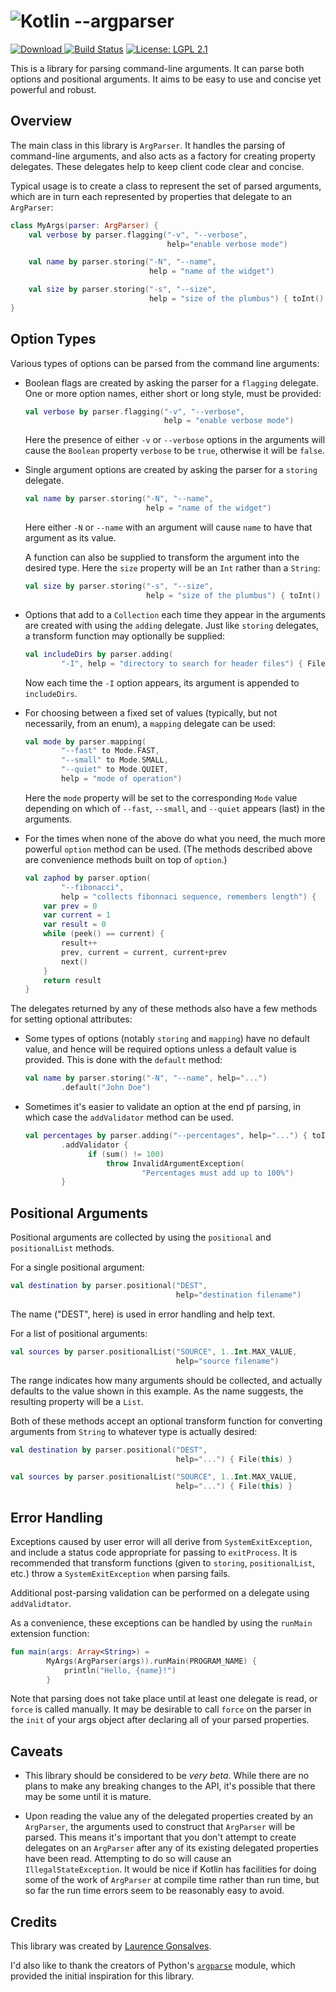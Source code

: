 # ![Kotlin --argparser](https://rawgit.com/xenomachina/kotlin-argparser/master/logo.svg)

[![Download](https://api.bintray.com/packages/xenomachina/maven/kotlin-argparser/images/download.svg) ](https://bintray.com/xenomachina/maven/kotlin-argparser/%5FlatestVersion)
[![Build Status](https://travis-ci.org/xenomachina/kotlin-argparser.svg?branch=master)](https://travis-ci.org/xenomachina/kotlin-argparser)
[![License: LGPL 2.1](https://img.shields.io/badge/license-LGPL--2.1-blue.svg) ](https://www.gnu.org/licenses/old-licenses/lgpl-2.1.en.html)

This is a library for parsing command-line arguments.  It can parse both
options and positional arguments.  It aims to be easy to use and concise yet
powerful and robust.


## Overview

The main class in this library is `ArgParser`. It handles the parsing of
command-line arguments, and also acts as a factory for creating property
delegates. These delegates help to keep client code clear and concise.

Typical usage is to create a class to represent the set of parsed arguments,
which are in turn each represented by properties that delegate to an
`ArgParser`:

```kotlin
class MyArgs(parser: ArgParser) {
    val verbose by parser.flagging("-v", "--verbose",
                                   help="enable verbose mode")

    val name by parser.storing("-N", "--name",
                               help = "name of the widget")

    val size by parser.storing("-s", "--size",
                               help = "size of the plumbus") { toInt() }
}
```


## Option Types

Various types of options can be parsed from the command line arguments:

- Boolean flags are created by asking the parser for a `flagging` delegate.  One
  or more option names, either short or long style, must be provided:

  ```kotlin
  val verbose by parser.flagging("-v", "--verbose",
                                 help = "enable verbose mode")
  ```

  Here the presence of either `-v` or `--verbose` options in the
  arguments will cause the `Boolean` property `verbose` to be `true`, otherwise
  it will be `false`.

- Single argument options are created by asking the parser for a
  `storing` delegate.

  ```kotlin
  val name by parser.storing("-N", "--name",
                             help = "name of the widget")
  ```

  Here either `-N` or `--name` with an argument will cause `name` to have that
  argument as its value.

  A function can also be supplied to transform the argument into the desired
  type. Here the `size` property will be an `Int` rather than a `String`:

  ```kotlin
  val size by parser.storing("-s", "--size",
                             help = "size of the plumbus") { toInt() }
  ```

- Options that add to a `Collection` each time they
  appear in the arguments are created with using the `adding` delegate. Just like `storing`
  delegates, a transform function may optionally be supplied:

  ```kotlin
  val includeDirs by parser.adding(
          "-I", help = "directory to search for header files") { File(this) }
  ```

  Now each time the `-I` option appears, its argument is appended to
  `includeDirs`.

- For choosing between a fixed set of values (typically, but not necessarily,
  from an enum), a `mapping` delegate can be used:

  ```kotlin
  val mode by parser.mapping(
          "--fast" to Mode.FAST,
          "--small" to Mode.SMALL,
          "--quiet" to Mode.QUIET,
          help = "mode of operation")
  ```

  Here the `mode` property will be set to the corresponding `Mode` value depending
  on which of `--fast`, `--small`, and `--quiet` appears (last) in the arguments.

- For the times when none of the above do what you need, the much more powerful
  `option` method can be used.  (The methods described above are convenience
  methods built on top of `option`.)

  ```kotlin
  val zaphod by parser.option(
          "--fibonacci",
          help = "collects fibonnaci sequence, remembers length") {
      var prev = 0
      var current = 1
      var result = 0
      while (peek() == current) {
          result++
          prev, current = current, current+prev
          next()
      }
      return result
  }
  ```

The delegates returned by any of these methods also have a few methods for setting
optional attributes:

- Some types of options (notably `storing` and `mapping`) have no
  default value, and hence will be required options unless a default
  value is provided. This is done with the `default` method:

  ```kotlin
  val name by parser.storing("-N", "--name", help="...")
          .default("John Doe")
  ```

- Sometimes it's easier to validate an option at the end pf parsing, in which
  case the `addValidator` method can be used.

  ```kotlin
  val percentages by parser.adding("--percentages", help="...") { toInt() }
          .addValidator {
                if (sum() != 100)
                    throw InvalidArgumentException(
                            "Percentages must add up to 100%")
          }
  ```


## Positional Arguments

Positional arguments are collected by using the `positional` and
`positionalList` methods.

For a single positional argument:

```kotlin
val destination by parser.positional("DEST",
                                     help="destination filename")
```

The name ("DEST", here) is used in error handling and help text.

For a list of positional arguments:

```kotlin
val sources by parser.positionalList("SOURCE", 1..Int.MAX_VALUE,
                                     help="source filename")
```

The range indicates how many arguments should be collected, and actually
defaults to the value shown in this example. As the name suggests, the
resulting property will be a `List`.

Both of these methods accept an optional transform function for converting
arguments from `String` to whatever type is actually desired:

```kotlin
val destination by parser.positional("DEST",
                                     help="...") { File(this) }

val sources by parser.positionalList("SOURCE", 1..Int.MAX_VALUE,
                                     help="...") { File(this) }
```


## Error Handling

Exceptions caused by user error will all derive from `SystemExitException`, and
include a status code appropriate for passing to `exitProcess`.  It is
recommended that transform functions (given to `storing`, `positionalList`, etc.)
throw a `SystemExitException` when parsing fails.

Additional post-parsing validation can be performed on a delegate using
`addValidtator`.

As a convenience, these exceptions can be handled by using the `runMain`
extension function:

```kotlin
fun main(args: Array<String>) =
        MyArgs(ArgParser(args)).runMain(PROGRAM_NAME) {
            println("Hello, {name}!")
        }
```

Note that parsing does not take place until at least one delegate is read, or
`force` is called manually. It may be desirable to call `force` on the parser
in the `init` of your args object after declaring all of your parsed
properties.


<!--
## Parsing

TODO: write a brief explanation of how parsing works


## Help Formatting

TODO: write an explanation of help formatting once implemented
-->


## Caveats

- This library should be considered to be *very beta*. While there are no plans
  to make any breaking changes to the API, it's possible that there may be some
  until it is mature.

- Upon reading the value any of the delegated properties created by an
  `ArgParser`, the arguments used to construct that `ArgParser` will be
  parsed. This means it's important that you don't attempt to create delegates
  on an `ArgParser` after any of its existing delegated properties have been
  read. Attempting to do so will cause an `IllegalStateException`. It would be
  nice if Kotlin has facilities for doing some of the work of `ArgParser` at
  compile time rather than run time, but so far the run time errors seem to be
  reasonably easy to avoid.


## Credits

This library was created by [Laurence Gonsalves](http://laurence.gonsalv.es).

I'd also like to thank the creators of Python's
[`argparse`](https://docs.python.org/3/library/argparse.html) module, which
provided the initial inspiration for this library.
